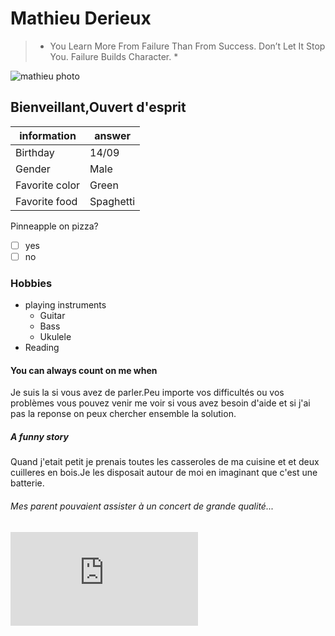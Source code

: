 # Mathieu Derieux

>* You Learn More From Failure Than From Success. Don’t Let It Stop You. Failure Builds Character. *

![mathieu photo](https://user-images.githubusercontent.com/84721817/119979750-a56b6300-bfbb-11eb-8855-bfabae2dc695.jpg)

## Bienveillant,Ouvert d'esprit  

information | answer
------------|---------
Birthday | 14/09
Gender | Male
Favorite color | Green
Favorite food | Spaghetti

Pinneapple on pizza? 
- [ ] yes
- [ ] no 

### Hobbies
* playing instruments
    * Guitar
    * Bass
    * Ukulele
* Reading 

####  You can always count on me when 
Je suis la si vous avez de parler.Peu importe vos difficultés ou vos problèmes vous pouvez venir me voir si vous avez besoin d'aide et si j'ai pas la reponse on peux chercher ensemble la solution.

##### A funny story

Quand j'etait petit je prenais toutes les casseroles de ma cuisine et et deux cuilleres en bois.Je les disposait autour de moi en imaginant que c'est une batterie.

###### Mes parent pouvaient assister à un concert de grande qualité...
![previous](https://github.com/sillver2000/challenge-markdown/blob/main/README.md)